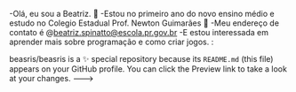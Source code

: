 -Olá, eu sou a Beatriz. 🌻
-Estou no primeiro ano do novo ensino médio e estudo no Colegio Estadual Prof. Newton Guimarães 📘
-Meu endereço de contato é @beatriz.spinatto@escola.pr.gov.br
-E estou interessada em aprender mais sobre programação e como criar jogos. :



beasris/beasris is a ✨ special  repository because its `README.md` (this file) appears on your GitHub profile.
You can click the Preview link to take a look at your changes.
--->
